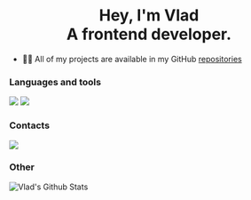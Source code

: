 <h1 align="center" color="#333333">Hey, I'm Vlad<br>A frontend developer.</h1>


- 👨‍💻 All of my projects are available in my GitHub [repositories](https://github.com/ayriix?tab=repositories)


<h3 align="left">Languages and tools</h3>
<p align="left">
  <img src="https://shields.io/badge/HTML-f48433?logo=html5&style=for-the-badge"/>
  <img src="https://shields.io/badge/CSS-189ded?logo=css3&style=for-the-badge"/>
</p>

<h3 align="left">Contacts</h3>
<p align="left">
  <a href="https://www.vk.com/mcbooster" target="_blank"><img src="https://shields.io/badge/VKONTAKTE-black?logo=vk&style=for-the-badge"/></a>
</p>

<h3 align="left">Other</h3>

![Vlad's Github Stats](https://github-readme-stats.vercel.app/api?username=ayriix&theme=omni&show_icons=true&count_private=true&hide=issues,contribs&include_all_commits=true)
